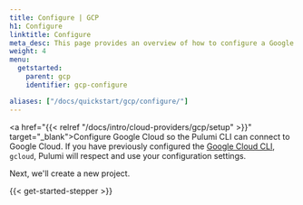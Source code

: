 ```yaml
---
title: Configure | GCP
h1: Configure
linktitle: Configure
meta_desc: This page provides an overview of how to configure a Google Cloud (GCP) project.
weight: 4
menu:
  getstarted:
    parent: gcp
    identifier: gcp-configure

aliases: ["/docs/quickstart/gcp/configure/"]
---
```


<!-- TODO inline a streamlined version of configuring the cloud here. -->

<a href="{{< relref "/docs/intro/cloud-providers/gcp/setup" >}}" target="_blank">Configure Google Cloud</a> so the Pulumi CLI can connect to Google Cloud. If you have previously configured the <a href="https://cloud.google.com/sdk/gcloud/" target="_blank">Google Cloud CLI</a>, `gcloud`, Pulumi will respect and use your configuration settings.

Next, we'll create a new project.

{{< get-started-stepper >}}

